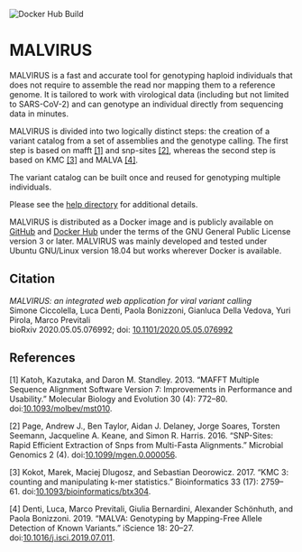 ![Docker Hub Build](https://github.com/AlgoLab/MALVIRUS/workflows/Docker%20Hub%20Build/badge.svg)

# MALVIRUS

MALVIRUS is a fast and accurate tool for genotyping haploid individuals that does not require to assemble the read nor mapping them to a reference genome.
It is tailored to work with virological data (including but not limited to SARS-CoV-2) and can genotype an individual directly from sequencing data in minutes.

MALVIRUS is divided into two logically distinct steps: the creation of a variant catalog from a set of assemblies and the genotype calling.
The first step is based on mafft [[1]](#mafft7) and snp-sites [[2]](#snp-sites), whereas the second step is based on KMC [[3]](#kmc) and MALVA [[4]](#malva).

The variant catalog can be built once and reused for genotyping multiple individuals.

Please see the [help directory](./help) for additional details.

MALVIRUS is distributed as a Docker image and is publicly available on [GitHub](https://github.com/AlgoLab/MALVIRUS) and [Docker Hub](https://hub.docker.com/r/algolab/malvirus) under the terms of the GNU General Public License version 3 or later.
MALVIRUS was mainly developed and tested under Ubuntu GNU/Linux version 18.04 but works wherever Docker is available.

## Citation

_MALVIRUS: an integrated web application for viral variant calling_  
Simone Ciccolella, Luca Denti, Paola Bonizzoni, Gianluca Della Vedova, Yuri Pirola, Marco Previtali  
bioRxiv 2020.05.05.076992; doi: [10.1101/2020.05.05.076992](https://doi.org/10.1101/2020.05.05.076992)

## References

<a id="mafft7">[1]</a> Katoh, Kazutaka, and Daron M. Standley. 2013. “MAFFT Multiple Sequence Alignment Software Version 7: Improvements in Performance and Usability.” Molecular Biology and Evolution 30 (4): 772–80. doi:[10.1093/molbev/mst010](https://doi.org/10.1093/molbev/mst010).

<a id="snp-sites">[2]</a> Page, Andrew J., Ben Taylor, Aidan J. Delaney, Jorge Soares, Torsten Seemann, Jacqueline A. Keane, and Simon R. Harris. 2016. “SNP-Sites: Rapid Efficient Extraction of Snps from Multi-Fasta Alignments.” Microbial Genomics 2 (4). doi:[10.1099/mgen.0.000056](https://doi.org/10.1099/mgen.0.000056).

<a id="kmc">[3]</a> Kokot, Marek, Maciej Dlugosz, and Sebastian Deorowicz. 2017. “KMC 3: counting and manipulating k-mer statistics.” Bioinformatics 33 (17): 2759–61. doi:[10.1093/bioinformatics/btx304](https://doi.org/10.1093/bioinformatics/btx304).

<a id="malva">[4]</a> Denti, Luca, Marco Previtali, Giulia Bernardini, Alexander Schönhuth, and Paola Bonizzoni. 2019. “MALVA: Genotyping by Mapping-Free Allele Detection of Known Variants.” iScience 18: 20–27. doi:[10.1016/j.isci.2019.07.011](https://doi.org/10.1016/j.isci.2019.07.011).
